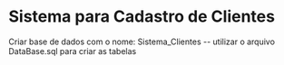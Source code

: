 # Sistema para Cadastro de Clientes

Criar base de dados com o nome: Sistema_Clientes
-- utilizar o arquivo DataBase.sql para criar as tabelas